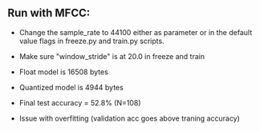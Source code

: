 ## Run with MFCC: 
- Change the sample_rate to 44100 either as parameter or in the default value flags in freeze.py and train.py scripts. 
- Make sure "window_stride" is at 20.0 in freeze and train

- Float model is 16508 bytes
- Quantized model is 4944 bytes
- Final test accuracy = 52.8% (N=108)
- Issue with overfitting (validation acc goes above traning accuracy)

